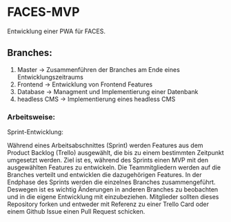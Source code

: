 # FACES-MVP

Entwicklung einer PWA für FACES.

## Branches:

1. Master -> Zusammenführen der Branches am Ende eines Entwicklungszeitraums
2. Frontend -> Entwicklung von Frontend Features
3. Database -> Managment und Implementierung einer Datenbank
4. headless CMS -> Implementierung eines headless CMS 

### Arbeitsweise:

Sprint-Entwicklung:
  
Während eines Arbeitsabschnittes (Sprint) werden Features aus dem Product Backlog (Trello) ausgewählt, die bis zu einem bestimmten Zeitpunkt umgesetzt werden.
Ziel ist es, während des Sprints einen MVP mit den ausgewählten Features zu entwickeln. Die Teammitgliedern werden auf die Branches verteilt und entwicklen die dazugehörigen Features.
In der Endphase des Sprints werden die einzelnes Branches zusammengeführt. Deswegen ist es wichtig Änderungen in anderen Branches zu beobachten und in die eigene Entwicklung mit einzubeziehen.
Mitglieder sollten dieses Repository forken und entweder mit Referenz zu einer Trello Card oder einem Github Issue einen Pull Request schicken. 
